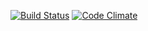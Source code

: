 [![Build Status](https://travis-ci.org/belovamarina/flashcards.svg?branch=master)](https://travis-ci.org/belovamarina/flashcards)
[![Code Climate](https://codeclimate.com/github/codeclimate/codeclimate/badges/gpa.svg)](https://codeclimate.com/github/codeclimate/codeclimate)
